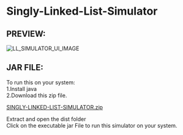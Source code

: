 # Singly-Linked-List-Simulator
## PREVIEW:


![LL_SIMULATOR_UI_IMAGE](https://user-images.githubusercontent.com/89291885/210338730-8c8c54ca-cec4-4699-bd7e-6f7649c3339c.png)

## JAR FILE:

To run this on your system:<br>
1.Install java<br>
2.Download this zip file.

[SINGLY-LINKED-LIST-SIMULATOR.zip](https://github.com/Rahuldj2/Singly-Linked-List-Simulator/files/10459586/SINGLY-LINKED-LIST-SIMULATOR.zip)

Extract and open the dist folder<br>
Click on the executable jar File to run this simulator on your system.
